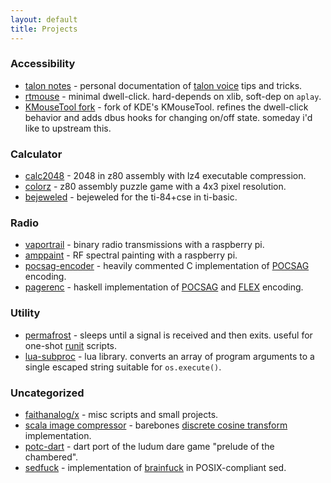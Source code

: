 ```yaml
---
layout: default
title: Projects
---
```


### Accessibility

- [talon notes](/talon) - personal documentation of [talon voice](https://talonvoice.com) tips and tricks.
- [rtmouse](https://github.com/faithanalog/rtmouse) - minimal dwell-click. hard-depends on xlib, soft-dep on `aplay`.
- [KMouseTool fork](https://github.com/faithanalog/kmousetool) - fork of KDE's KMouseTool. refines the dwell-click behavior and adds dbus hooks for changing on/off state. someday i'd like to upstream this.


### Calculator

- [calc2048](https://github.com/faithanalog/Calc2048) - 2048 in z80 assembly with lz4 executable compression.
- [colorz](https://github.com/faithanalog/colorz) - z80 assembly puzzle game with a 4x3 pixel resolution.
- [bejeweled](https://www.cemetech.net/programs/index.php?mode=file&id=1327) - bejeweled for the ti-84+cse in ti-basic.


### Radio

- [vaportrail](https://github.com/inguardians/VaporTrail) - binary radio transmissions with a raspberry pi.
- [amppaint](https://github.com/faithanalog/amppaint) - RF spectral painting with a raspberry pi.
- [pocsag-encoder](https://github.com/faithanalog/pocsag-encoder) - heavily commented C implementation of [POCSAG](https://en.wikipedia.org/wiki/POCSAG) encoding.
- [pagerenc](https://github.com/faithanalog/pagerenc) - haskell implementation of [POCSAG](https://en.wikipedia.org/wiki/POCSAG) and [FLEX](https://en.wikipedia.org/wiki/FLEX_%28protocol%29) encoding.


### Utility
- [permafrost](https://github.com/faithanalog/permafrost) - sleeps until a signal is received and then exits. useful for one-shot [runit](http://smarden.org/runit/) scripts.
- [lua-subproc](https://github.com/faithanalog/lua-subproc) - lua library. converts an array of program arguments to a single escaped string suitable for `os.execute()`.


### Uncategorized

- [faithanalog/x](https://github.com/faithanalog/x) - misc scripts and small projects.
- [scala image compressor](https://github.com/faithanalog/ImageCompress) - barebones [discrete cosine transform](https://en.wikipedia.org/wiki/Discrete_cosine_transform) implementation.
- [potc-dart](https://github.com/faithanalog/potc-dart) - dart port of the ludum dare game "prelude of the chambered".
- [sedfuck](https://github.com/faithanalog/sedfuck) - implementation of [brainfuck](https://esolangs.org/wiki/brainfuck#Language_overview) in POSIX-compliant sed.
